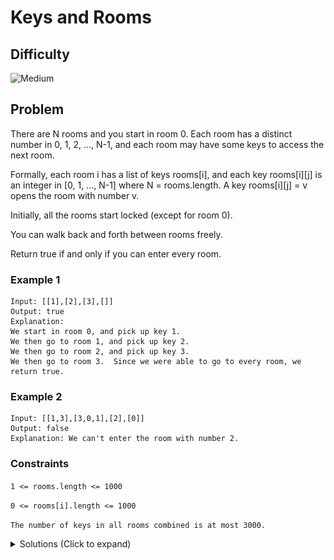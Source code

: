 # Keys and Rooms

## Difficulty

![Medium](https://img.shields.io/badge/medium-ef6c00?style=for-the-badge&logoColor=white)

## Problem

There are N rooms and you start in room 0. Each room has a distinct number in 0, 1, 2, ..., N-1, and each room may have some keys to access the next room.

Formally, each room i has a list of keys rooms[i], and each key rooms[i][j] is an integer in [0, 1, ..., N-1] where N = rooms.length. A key rooms[i][j] = v opens the room with number v.

Initially, all the rooms start locked (except for room 0).

You can walk back and forth between rooms freely.

Return true if and only if you can enter every room.

### Example 1

```
Input: [[1],[2],[3],[]]
Output: true
Explanation:
We start in room 0, and pick up key 1.
We then go to room 1, and pick up key 2.
We then go to room 2, and pick up key 3.
We then go to room 3.  Since we were able to go to every room, we return true.
```

### Example 2

```
Input: [[1,3],[3,0,1],[2],[0]]
Output: false
Explanation: We can't enter the room with number 2.
```

### Constraints

`1 <= rooms.length <= 1000`

`0 <= rooms[i].length <= 1000`

`The number of keys in all rooms combined is at most 3000.`

<details>
  <summary>Solutions (Click to expand)</summary>

### Explanation

#### BFS

For every key we find in `rooms[0]` we'll want to visit those rooms next. For the all the keys we collect from the rooms we visited we'll want to visited next. If we think of it as levels we can see that at level `0` we visited room `0` since its the only room open. At ;eve; `1` we'll visit all the rooms that are contained at `rooms[0]`. At level `2` we'll visit all of the room at are contained in the rooms contained in `room[0]`

![Tree](./images/solution-2.png)

For most lists this would end up being a never ending tree since some rooms contain keys to rooms we've alread visited. To prevent this we'll keep track of the rooms we visited and for every key we get we'll check if we've alread visited. If we have we don't need to visit it. If we haven't we will visit it

![Tree with visited](./images/solution-1.png)

Time: `O(N + K)` Where `N` is the length of `rooms` and `K` is the total numbers of keys

Space: `O(N)`

- [JavaScript](./keys-and-rooms.js)
- [TypeScript](./keys-and-rooms.ts)
- [Java](./keys-and-rooms.java)
- [Go](./keys-and-rooms.go)

</details>
